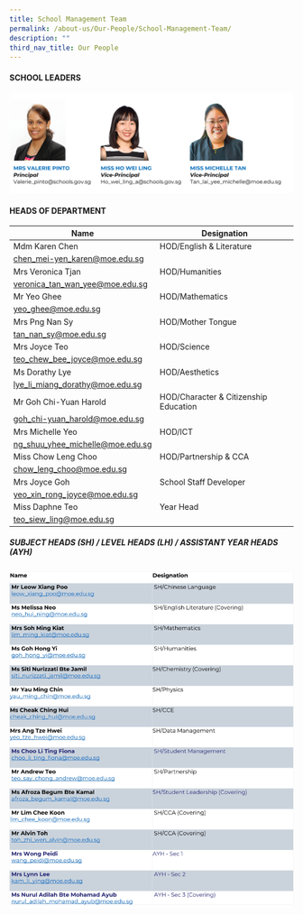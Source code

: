 ```yaml
---
title: School Management Team
permalink: /about-us/Our-People/School-Management-Team/
description: ""
third_nav_title: Our People
---
```

#### **SCHOOL LEADERS**
![](/images/About%20us/Our%20People/School%20Management%20Team/slsphoto4.jpg)

#### **HEADS OF DEPARTMENT**
| Name | Designation |  
| -------- | -------- | 
| Mdm Karen Chen     | HOD/English & Literature     
[chen_mei-yen_karen@moe.edu.sg](chen_mei-yen_karen@moe.edu.sg)| 
|Mrs Veronica Tjan | HOD/Humanities
[veronica_tan_wan_yee@moe.edu.sg](veronica_tan_wan_yee@moe.edu.sg)|
|Mr Yeo Ghee | HOD/Mathematics
[yeo_ghee@moe.edu.sg](yeo_ghee@moe.edu.sg)|
|Mrs Png Nan Sy|HOD/Mother Tongue
[tan_nan_sy@moe.edu.sg](tan_nan_sy@moe.edu.sg)|
|Mrs Joyce Teo|HOD/Science
[teo_chew_bee_joyce@moe.edu.sg](teo_chew_bee_joyce@moe.edu.sg)|
|Ms Dorathy Lye|HOD/Aesthetics
[lye_li_miang_dorathy@moe.edu.sg](lye_li_miang_dorathy@moe.edu.sg)|
|Mr Goh Chi-Yuan Harold|HOD/Character & Citizenship Education
[goh_chi-yuan_harold@moe.edu.sg](goh_chi-yuan_harold@moe.edu.sg)|
|Mrs Michelle Yeo|HOD/ICT
[ng_shuu_yhee_michelle@moe.edu.sg](ng_shuu_yhee_michelle@moe.edu.sg)|
|Miss Chow Leng Choo|HOD/Partnership & CCA
[chow_leng_choo@moe.edu.sg](chow_leng_choo@moe.edu.sg)|
|Mrs Joyce Goh|School Staff Developer
[yeo_xin_rong_joyce@moe.edu.sg](yeo_xin_rong_joyce@moe.edu.sg)|
|Miss Daphne Teo|Year Head
[teo_siew_ling@moe.edu.sg](teo_siew_ling@moe.edu.sg)|


##### **SUBJECT HEADS (SH) / LEVEL HEADS (LH) / ASSISTANT YEAR HEADS (AYH)**
![](/images/About%20us/Our%20People/School%20Management%20Team/SHs2.jpg)